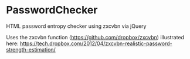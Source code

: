 PasswordChecker
===============

HTML password entropy checker using zxcvbn via jQuery

Uses the zxcvbn function (https://github.com/dropbox/zxcvbn) illustrated here: https://tech.dropbox.com/2012/04/zxcvbn-realistic-password-strength-estimation/

